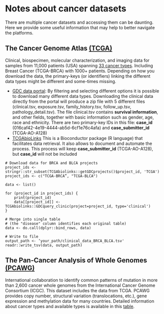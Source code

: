 # Notes about cancer datasets
There are multiple cancer datasets and accessing them can be daunting. Here we provide some useful information that may help to better navigate the platforms.  

## The Cancer Genome Atlas [(TCGA)](https://www.cancer.gov/ccg/research/genome-sequencing/tcga)
Clinical, biospecimen, molecular characterization, and imaging data for samples from 11,000 patients (USA) spanning [33 cancer types](https://www.cancer.gov/ccg/research/genome-sequencing/tcga/studied-cancers). Including Breast Cancer (TCGA-BRCA) with 1000+ patients. Depending on how you download the data, the primary-keys (or identifiers) linking the different data types might be different and some-times missing.
+ [GDC data portal](https://portal.gdc.cancer.gov/): By filtering and selecting different options it is possible to download many different data types. Downloading the clinical data directly from the portal will produce a zip file with 5 different files (clinical.tsv, exposure.tsv, family_history.tsv, follow_up.tsv, pathology_detail.tsv). The file clinical.tsv contains **survival information**, and other fields, together with basic information such as gender, age, race and ethnicity. There are two primary-key IDs in this file: **case_id** (016caf42-4e19-4444-ab5d-6cf1e76c4afa) and	**case_submitter_id** (TCGA-AO-A128)
+ [TCGAbioLinks](https://bioconductor.org/packages/release/bioc/html/TCGAbiolinks.html)
This is a Bioconductor package (R language) that facilitates data retrieval. It also allows to document and automate the process. This process will keep **case_submitter_id** (TCGA-AO-A128), but **case_id** will not be included
```
# Download data for BRCA and BLCA projects
project_ids <- stringr::str_subset(TCGAbiolinks::getGDCprojects()$project_id, 'TCGA')
project_ids <- c("TCGA-BRCA”, "TCGA-BLCA")

data <- list()

for (project_id in project_ids) {
    print(project_id)
    data[[project_id]] <- TCGAbiolinks::GDCquery_clinic(project=project_id, type='clinical')
}

# Merge into single table
# (the "disease" column identifies each original table)
data <- do.call(dplyr::bind_rows, data)

# Write to file
output_path <- ‘your_path/clinical_data_BRCA_BLCA.tsv'
readr::write_tsv(data, output_path)
```

## The Pan-Cancer Analysis of Whole Genomes [(PCAWG)](https://dcc.icgc.org/pcawg)
International collaboration to identify common patterns of mutation in more than 2,600 cancer whole genomes from the International Cancer Genome Consortium (ICGC). This dataset includes the data from TCGA.  PCAWG provides copy number, structural variation (translocations, etc.), gene expression and methylation data for many countries. Detailed information about cancer types and available types is available in this [table](https://dcc.icgc.org/projects/details).
